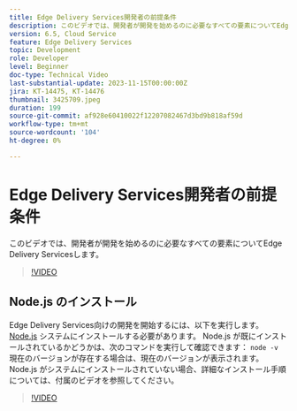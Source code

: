 ```yaml
---
title: Edge Delivery Services開発者の前提条件
description: このビデオでは、開発者が開発を始めるのに必要なすべての要素についてEdge Delivery Servicesします。
version: 6.5, Cloud Service
feature: Edge Delivery Services
topic: Development
role: Developer
level: Beginner
doc-type: Technical Video
last-substantial-update: 2023-11-15T00:00:00Z
jira: KT-14475, KT-14476
thumbnail: 3425709.jpeg
duration: 199
source-git-commit: af928e60410022f12207082467d3bd9b818af59d
workflow-type: tm+mt
source-wordcount: '104'
ht-degree: 0%

---
```



# Edge Delivery Services開発者の前提条件

このビデオでは、開発者が開発を始めるのに必要なすべての要素についてEdge Delivery Servicesします。

>[!VIDEO](https://video.tv.adobe.com/v/3425709/?learn=on)

## Node.js のインストール

Edge Delivery Services向けの開発を開始するには、以下を実行します。 [Node.js](https://nodejs.org) システムにインストールする必要があります。 Node.js が既にインストールされているかどうかは、次のコマンドを実行して確認できます： `node -v` 現在のバージョンが存在する場合は、現在のバージョンが表示されます。 Node.js がシステムにインストールされていない場合、詳細なインストール手順については、付属のビデオを参照してください。

>[!VIDEO](https://video.tv.adobe.com/v/3425710/?learn=on)
